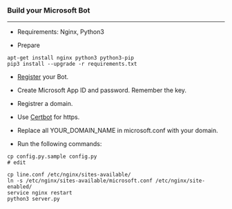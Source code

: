 ### Build your Microsoft Bot
---
 - Requirements: Nginx, Python3 

 - Prepare
```
apt-get install nginx python3 python3-pip
pip3 install --upgrade -r requirements.txt
```

 - [Register](https://dev.botframework.com/bots/new) your Bot.

 - Create Microsoft App ID and password. Remember the key.

 - Registrer a domain.

 - Use [Certbot](https://certbot.eff.org/) for https.

 - Replace all YOUR_DOMAIN_NAME in microsoft.conf with your domain.

 - Run the following commands:

```
cp config.py.sample config.py
# edit 

cp line.conf /etc/nginx/sites-available/
ln -s /etc/nginx/sites-available/microsoft.conf /etc/nginx/site-enabled/
service nginx restart
python3 server.py
```
